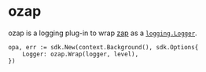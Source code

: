 ozap
===

ozap is a logging plug-in to wrap [zap](https://github.com/uber-go/zap)
as a [`logging.Logger`](https://pkg.go.dev/github.com/open-policy-agent/opa/logging#Logger).

```golang
opa, err := sdk.New(context.Background(), sdk.Options{
	Logger: ozap.Wrap(logger, level),
})
```
